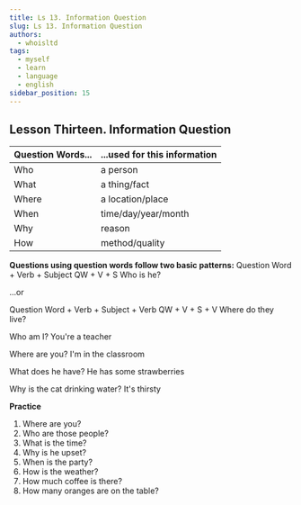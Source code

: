```yaml
---
title: Ls 13. Information Question
slug: Ls 13. Information Question
authors:
  - whoisltd
tags:
  - myself
  - learn
  - language
  - english
sidebar_position: 15
---
```

## Lesson Thirteen. Information Question

| Question Words... | ...used for this information |
| ----------------- | ---------------------------- |
| Who               | a person                     |
| What              | a thing/fact                 |
| Where             | a location/place             |
| When              | time/day/year/month          |
| Why               | reason                       |
| How               | method/quality               |
**Questions using question words follow two basic patterns:**
Question Word + Verb + Subject
QW + V + S
Who is he?

...or

Question Word + Verb + Subject + Verb
QW + V + S + V
Where do they live?

Who am I?
You're a teacher

Where are you?
I'm in the classroom

What does he have?
He has some strawberries

Why is the cat drinking water?
It's thirsty

**Practice**
1. Where are you?
2. Who are those people?
3. What is the time?
4. Why is he upset?
5. When is the party?
6. How is the weather?
7. How much coffee is there?
8. How many oranges are on the table?
